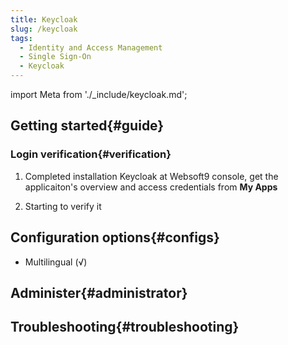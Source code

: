 ```yaml
---
title: Keycloak
slug: /keycloak
tags:
  - Identity and Access Management
  - Single Sign-On
  - Keycloak
---
```


import Meta from './_include/keycloak.md';

<Meta name="meta" />

## Getting started{#guide}

### Login verification{#verification}

1. Completed installation Keycloak at Websoft9 console, get the applicaiton's overview and access credentials from **My Apps**  

2. Starting to verify it

## Configuration options{#configs}

- Multilingual (√)

## Administer{#administrator}

## Troubleshooting{#troubleshooting}